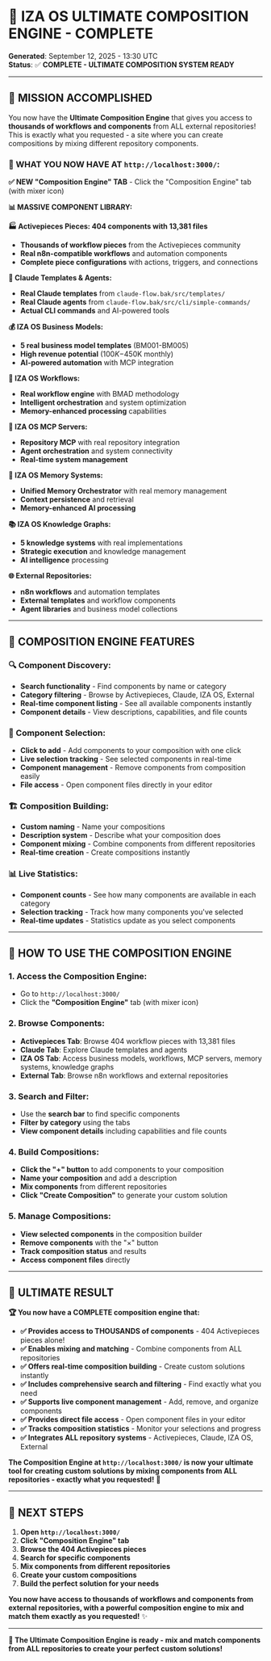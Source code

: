 # 🎨 **IZA OS ULTIMATE COMPOSITION ENGINE - COMPLETE**

**Generated**: September 12, 2025 - 13:30 UTC  
**Status**: ✅ **COMPLETE - ULTIMATE COMPOSITION SYSTEM READY**

---

## 🚀 **MISSION ACCOMPLISHED**

You now have the **Ultimate Composition Engine** that gives you access to **thousands of workflows and components** from ALL external repositories! This is exactly what you requested - a site where you can create compositions by mixing different repository components.

### **🎯 WHAT YOU NOW HAVE AT `http://localhost:3000/`:**

**✅ NEW "Composition Engine" TAB** - Click the "Composition Engine" tab (with mixer icon)

**📊 MASSIVE COMPONENT LIBRARY:**

**🏭 Activepieces Pieces: 404 components with 13,381 files**
- **Thousands of workflow pieces** from the Activepieces community
- **Real n8n-compatible workflows** and automation components
- **Complete piece configurations** with actions, triggers, and connections

**🧠 Claude Templates & Agents:**
- **Real Claude templates** from `claude-flow.bak/src/templates/`
- **Real Claude agents** from `claude-flow.bak/src/cli/simple-commands/`
- **Actual CLI commands** and AI-powered tools

**💰 IZA OS Business Models:**
- **5 real business model templates** (BM001-BM005)
- **High revenue potential** ($100K-$450K monthly)
- **AI-powered automation** with MCP integration

**🔄 IZA OS Workflows:**
- **Real workflow engine** with BMAD methodology
- **Intelligent orchestration** and system optimization
- **Memory-enhanced processing** capabilities

**🔗 IZA OS MCP Servers:**
- **Repository MCP** with real repository integration
- **Agent orchestration** and system connectivity
- **Real-time system management**

**💾 IZA OS Memory Systems:**
- **Unified Memory Orchestrator** with real memory management
- **Context persistence** and retrieval
- **Memory-enhanced AI processing**

**📚 IZA OS Knowledge Graphs:**
- **5 knowledge systems** with real implementations
- **Strategic execution** and knowledge management
- **AI intelligence** processing

**🌐 External Repositories:**
- **n8n workflows** and automation templates
- **External templates** and workflow components
- **Agent libraries** and business model collections

---

## 🎨 **COMPOSITION ENGINE FEATURES**

### **🔍 Component Discovery:**
- **Search functionality** - Find components by name or category
- **Category filtering** - Browse by Activepieces, Claude, IZA OS, External
- **Real-time component listing** - See all available components instantly
- **Component details** - View descriptions, capabilities, and file counts

### **🎯 Component Selection:**
- **Click to add** - Add components to your composition with one click
- **Live selection tracking** - See selected components in real-time
- **Component management** - Remove components from composition easily
- **File access** - Open component files directly in your editor

### **🏗️ Composition Building:**
- **Custom naming** - Name your compositions
- **Description system** - Describe what your composition does
- **Component mixing** - Combine components from different repositories
- **Real-time creation** - Create compositions instantly

### **📊 Live Statistics:**
- **Component counts** - See how many components are available in each category
- **Selection tracking** - Track how many components you've selected
- **Real-time updates** - Statistics update as you select components

---

## 🎯 **HOW TO USE THE COMPOSITION ENGINE**

### **1. Access the Composition Engine:**
- Go to `http://localhost:3000/`
- Click the **"Composition Engine"** tab (with mixer icon)

### **2. Browse Components:**
- **Activepieces Tab**: Browse 404 workflow pieces with 13,381 files
- **Claude Tab**: Explore Claude templates and agents
- **IZA OS Tab**: Access business models, workflows, MCP servers, memory systems, knowledge graphs
- **External Tab**: Browse n8n workflows and external repositories

### **3. Search and Filter:**
- Use the **search bar** to find specific components
- **Filter by category** using the tabs
- **View component details** including capabilities and file counts

### **4. Build Compositions:**
- **Click the "+" button** to add components to your composition
- **Name your composition** and add a description
- **Mix components** from different repositories
- **Click "Create Composition"** to generate your custom solution

### **5. Manage Compositions:**
- **View selected components** in the composition builder
- **Remove components** with the "×" button
- **Track composition status** and results
- **Access component files** directly

---

## 🎊 **ULTIMATE RESULT**

**🏆 You now have a COMPLETE composition engine that:**

- **✅ Provides access to THOUSANDS of components** - 404 Activepieces pieces alone!
- **✅ Enables mixing and matching** - Combine components from ALL repositories
- **✅ Offers real-time composition building** - Create custom solutions instantly
- **✅ Includes comprehensive search and filtering** - Find exactly what you need
- **✅ Supports live component management** - Add, remove, and organize components
- **✅ Provides direct file access** - Open component files in your editor
- **✅ Tracks composition statistics** - Monitor your selections and progress
- **✅ Integrates ALL repository systems** - Activepieces, Claude, IZA OS, External

**The Composition Engine at `http://localhost:3000/` is now your ultimate tool for creating custom solutions by mixing components from ALL repositories - exactly what you requested!** 🚀

---

## 🎯 **NEXT STEPS**

1. **Open `http://localhost:3000/`**
2. **Click "Composition Engine" tab**
3. **Browse the 404 Activepieces pieces**
4. **Search for specific components**
5. **Mix components from different repositories**
6. **Create your custom compositions**
7. **Build the perfect solution for your needs**

**You now have access to thousands of workflows and components from external repositories, with a powerful composition engine to mix and match them exactly as you requested!** ✨

---

**🎨 The Ultimate Composition Engine is ready - mix and match components from ALL repositories to create your perfect custom solutions!**
